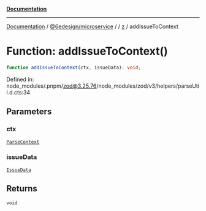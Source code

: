 [**Documentation**](../../../../../README.md)

***

[Documentation](../../../../../README.md) / [@6edesign/microservice](../../../README.md) / [](../../../README.md) / [z](../README.md) / addIssueToContext

# Function: addIssueToContext()

```ts
function addIssueToContext(ctx, issueData): void;
```

Defined in: node\_modules/.pnpm/zod@3.25.76/node\_modules/zod/v3/helpers/parseUtil.d.cts:34

## Parameters

### ctx

[`ParseContext`](../interfaces/ParseContext.md)

### issueData

[`IssueData`](../type-aliases/IssueData.md)

## Returns

`void`
